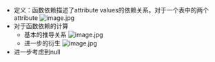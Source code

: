 - 定义：函数依赖描述了attribute values的依赖关系。对于一个表中的两个attribute​​​​​​​​​​​​​​​​​​​​​​​​​​​​​​​​​​​ ![image.jpg](../assets/8ff171ba-68f7-4fae-bf7b-f212d3b1cff0-1115003.jpg)
- 对于函数依赖的计算
	- 基本的推导关系 ![image.jpg](../assets/30f1bb17-feba-466e-921b-4a7505659014-1115003.jpg)
	- 进一步的衍生 ![image.jpg](../assets/4e54287c-b1aa-4068-a9c0-ae53f7c29ac4-1115003.jpg)
- 进一步考虑到null